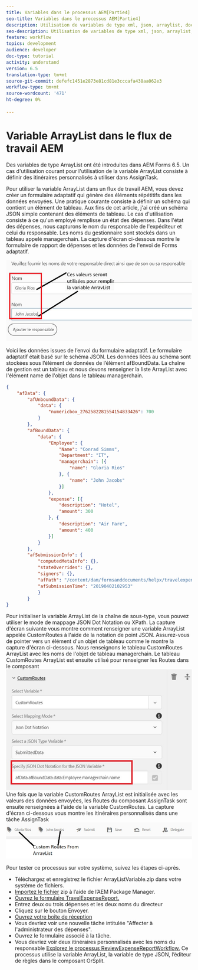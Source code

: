 ```yaml
---
title: Variables dans le processus AEM[Partie4]
seo-title: Variables dans le processus AEM[Partie4]
description: Utilisation de variables de type xml, json, arraylist, document dans le processus aem
seo-description: Utilisation de variables de type xml, json, arraylist, document dans le processus aem
feature: workflow
topics: development
audience: developer
doc-type: tutorial
activity: understand
version: 6.5
translation-type: tm+mt
source-git-commit: defefc1451e2873e81cd81e3cccafa438aa062e3
workflow-type: tm+mt
source-wordcount: '471'
ht-degree: 0%

---
```



# Variable ArrayList dans le flux de travail AEM

Des variables de type ArrayList ont été introduites dans AEM Forms 6.5. Un cas d&#39;utilisation courant pour l&#39;utilisation de la variable ArrayList consiste à définir des itinéraires personnalisés à utiliser dans AssignTask.

Pour utiliser la variable ArrayList dans un flux de travail AEM, vous devez créer un formulaire adaptatif qui génère des éléments répétitifs dans les données envoyées. Une pratique courante consiste à définir un schéma qui contient un élément de tableau. Aux fins de cet article, j&#39;ai créé un schéma JSON simple contenant des éléments de tableau. Le cas d&#39;utilisation consiste à ce qu&#39;un employé remplisse un état des dépenses. Dans l&#39;état des dépenses, nous capturons le nom du responsable de l&#39;expéditeur et celui du responsable. Les noms du gestionnaire sont stockés dans un tableau appelé managerchain. La capture d&#39;écran ci-dessous montre le formulaire de rapport de dépenses et les données de l&#39;envoi de Forms adaptatif.

![rapport de dépenses](assets/expensereport.jpg)

Voici les données issues de l’envoi du formulaire adaptatif. Le formulaire adaptatif était basé sur le schéma JSON. Les données liées au schéma sont stockées sous l’élément de données de l’élément afBoundData. La chaîne de gestion est un tableau et nous devons renseigner la liste ArrayList avec l&#39;élément name de l&#39;objet dans le tableau managerchain.

```json
{
    "afData": {
        "afUnboundData": {
            "data": {
                "numericbox_2762582281554154833426": 700
            }
        },
        "afBoundData": {
            "data": {
                "Employee": {
                    "Name": "Conrad Simms",
                    "Department": "IT",
                    "managerchain": [{
                        "name": "Gloria Rios"
                    }, {
                        "name": "John Jacobs"
                    }]
                },
                "expense": [{
                    "description": "Hotel",
                    "amount": 300
                }, {
                    "description": "Air Fare",
                    "amount": 400
                }]
            }
        },
        "afSubmissionInfo": {
            "computedMetaInfo": {},
            "stateOverrides": {},
            "signers": {},
            "afPath": "/content/dam/formsanddocuments/helpx/travelexpensereport",
            "afSubmissionTime": "20190402102953"
            }
        }
}
```

Pour initialiser la variable ArrayList de la chaîne de sous-type, vous pouvez utiliser le mode de mappage JSON Dot Notation ou XPath. La capture d&#39;écran suivante vous montre comment renseigner une variable ArrayList appelée CustomRoutes à l&#39;aide de la notation de point JSON. Assurez-vous de pointer vers un élément d&#39;un objet de tableau comme le montre la capture d&#39;écran ci-dessous. Nous renseignons le tableau CustomRoutes ArrayList avec les noms de l&#39;objet de tableau managerchain.
Le tableau CustomRoutes ArrayList est ensuite utilisé pour renseigner les Routes dans le composant![AssignTask customroutes](assets/arraylist.jpg)Une fois que la variable CustomRoutes ArrayList est initialisée avec les valeurs des données envoyées, les Routes du composant AssignTask sont ensuite renseignées à l&#39;aide de la variable CustomRoutes. La capture d&#39;écran ci-dessous vous montre les itinéraires personnalisés dans une tâche AssignTask![asingtask](assets/customactions.jpg)

Pour tester ce processus sur votre système, suivez les étapes ci-après.

* Téléchargez et enregistrez le fichier ArrayListVariable.zip dans votre système de fichiers.
* [Importez le fichier](assets/arraylistvariable.zip) zip à l’aide de l’AEM Package Manager.
* [Ouvrez le formulaire TravelExpenseReport.](http://localhost:4502/content/dam/formsanddocuments/helpx/travelexpensereport/jcr:content?wcmmode=disabled)
* Entrez deux ou trois dépenses et les deux noms du directeur
* Cliquez sur le bouton Envoyer.
* [Ouvrez votre boîte de réception](http://localhost:4502/aem/inbox)
* Vous devriez voir une nouvelle tâche intitulée &quot;Affecter à l&#39;administrateur des dépenses&quot;.
* Ouvrez le formulaire associé à la tâche.
* Vous devriez voir deux itinéraires personnalisés avec les noms du responsable
   [Explorez le processus ReviewExpenseReportWorkflow.](http://localhost:4502/editor.html/conf/global/settings/workflow/models/ReviewExpenseReport.html) Ce processus utilise la variable ArrayList, la variable de type JSON, l’éditeur de règles dans le composant OrSplit.
